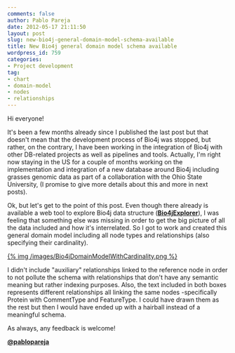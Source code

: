 ```yaml
---
comments: false
author: Pablo Pareja
date: 2012-05-17 21:11:50
layout: post
slug: new-bio4j-general-domain-model-schema-available
title: New Bio4j general domain model schema available
wordpress_id: 759
categories:
- Project development
tag:
- chart
- domain-model
- nodes
- relationships
---
```


Hi everyone!

It's been a few months already since I published the last post but that doesn't mean that the development process of Bio4j was stopped, but rather, on the contrary, I have been working in the integration of Bio4j with other DB-related projects as well as pipelines and tools. Actually, I'm right now staying in the US for a couple of months working on the implementation and integration of a new database around Bio4j including grasses genomic data as part of a collaboration with the Ohio State University, (I promise to give more details about this and more in next posts).

Ok, but let's get to the point of this post. Even though there already is available a web tool to explore Bio4j data structure ([**Bio4jExplorer**](http://gotools.bio4j.com:8080/Bio4jExplorerServer/Bio4jExplorer.html)), I was feeling that something else was missing in order to get the big picture of all the data included and how it's interrelated. So I got to work and created this general domain model including all node types and relationships (also specifying their cardinality).

[{% img /images/Bio4jDomainModelWithCardinality.png %}](https://raw.github.com/bio4j/Bio4j/master/Bio4jDomainModelWithCardinality.jpg.png)

I didn't include "auxiliary" relationships linked to the reference node in order to not pollute the schema with relationships that don't have any semantic meaning but rather indexing purposes. Also, the text included in both boxes represents different relationships all linking the same nodes -specifically Protein with CommentType and FeatureType. I could have drawn them as the rest but then I would have ended up with a hairball instead of a meaningful schema.

As always, any feedback is welcome!

[**@pablopareja**](http://twitter.com/pablopareja)
